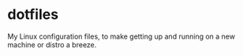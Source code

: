 # dotfiles
My Linux configuration files, to make getting up and running on a new machine or distro a breeze.

